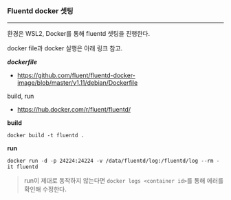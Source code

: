 ### Fluentd docker 셋팅

<hr>



환경은 WSL2, Docker를 통해 fluentd 셋팅을 진행한다.



docker file과 docker 실행은 아래 링크 참고.

***dockerfile***

- https://github.com/fluent/fluentd-docker-image/blob/master/v1.11/debian/Dockerfile

  

build, run

- https://hub.docker.com/r/fluent/fluentd/



**build**

```
docker build -t fluentd .
```



**run**

```
docker run -d -p 24224:24224 -v /data/fluentd/log:/fluentd/log --rm -it fluentd
```



> run이 제대로 동작하지 않는다면 `docker logs <container id>`를 통해 에러를 확인해 수정한다.

